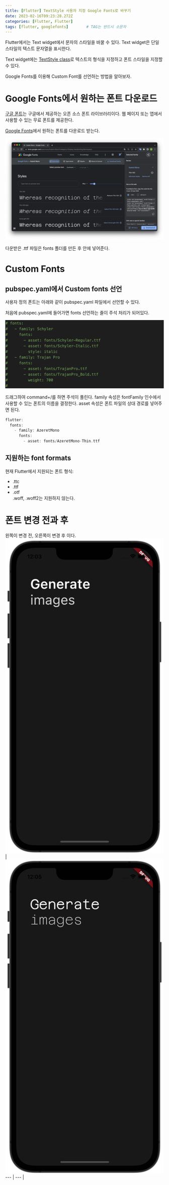 ```yaml
---
title: [Flutter] TextStyle 사용자 지정 Google Fonts로 바꾸기
date: 2023-02-16T09:23:28.272Z
categories: [Flutter, Flutter]
tags: [flutter, googlefonts]		# TAG는 반드시 소문자
---
```


Flutter에서는 Text widget에서 문자의 스타일을 바꿀 수 있다. Text widget은 단일 스타일의 텍스트 문자열을 표시한다.

Text widget에는 [TextStyle class](https://api.flutter.dev/flutter/painting/TextStyle-class.html)로 텍스트의 형식을 지정하고 폰트 스타일을 지정할 수 있다. 

Google Fonts를 이용해 Custom Font를 선언하는 방법을 알아보자.

# Google Fonts에서 원하는 폰트 다운로드

[구글 폰트](https://fonts.google.com/)는 구글에서 제공하는 오픈 소스 폰트 라이브러리이다. 웹 페이지 또는 앱에서 사용할 수 있는 무료 폰트를 제공한다. 

[Google Fonts](https://fonts.google.com/)에서 원하는 폰트를 다운로드 받는다.

![google_fonts](/assets/img/to/google_fonts.png)

다운받은 .ttf 파일은 fonts 폴더를 만든 후 안에 넣어준다.

# Custom Fonts

## pubspec.yaml에서 Custom fonts 선언

사용자 정의 폰트는 아래와 같이 pubspec.yaml 파일에서 선언할 수 있다. 

처음에 pubspec.yaml에 들어가면 fonts 선언하는 줄이 주석 처리가 되어있다.

![textstyle_anotation](/assets/img/to/textstyle_anotation.png)

드래그하여 command+/를 하면 주석이 풀린다. family 속성은 fontFamily 인수에서 사용할 수 있는 폰트의 이름을 결정한다. asset 속성은 폰트 파일의 상대 경로를 넣어주면 된다.

```dart
flutter:
  fonts:
    - family: AzeretMono
      fonts:
        - asset: fonts/AzeretMono-Thin.ttf
```

## 지원하는 font formats

현재 Flutter에서 지원되는 폰트 형식:  
* .ttc   
* .ttf  
* .otf  
.woff, .woff2는 지원하지 않는다.


# 폰트 변경 전과 후
왼쪽이 변경 전, 오른쪽이 변경 후 이다.
![image.jpg1](/assets/img/to/flutter_textstyle_before.png) |![image.jpg2](/assets/img/to/flutter_textstyle_after.png)
--- | --- | 